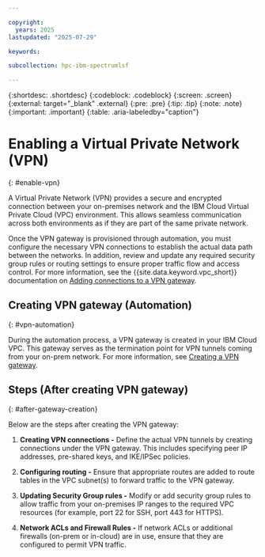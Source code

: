 ```yaml
---

copyright:
  years: 2025
lastupdated: "2025-07-29"

keywords:

subcollection: hpc-ibm-spectrumlsf

---
```


{:shortdesc: .shortdesc}
{:codeblock: .codeblock}
{:screen: .screen}
{:external: target="_blank" .external}
{:pre: .pre}
{:tip: .tip}
{:note: .note}
{:important: .important}
{:table: .aria-labeledby="caption"}

# Enabling a Virtual Private Network (VPN)
{: #enable-vpn}

A Virtual Private Network (VPN) provides a secure and encrypted connection between your on-premises network and the IBM Cloud Virtual Private Cloud (VPC) environment. This allows seamless communication across both environments as if they are part of the same private network.

Once the VPN gateway is provisioned through automation, you must configure the necessary VPN connections to establish the actual data path between the networks. In addition, review and update any required security group rules or routing settings to ensure proper traffic flow and access control. For more information, see the {{site.data.keyword.vpc_short}} documentation on [Adding connections to a VPN gateway](/docs/vpc?topic=vpc-vpn-adding-connections&interface=ui).

## Creating VPN gateway (Automation)
{: #vpn-automation}

During the automation process, a VPN gateway is created in your IBM Cloud VPC. This gateway serves as the termination point for VPN tunnels coming from your on-prem network. For more information, see [Creating a VPN gateway](/docs/vpc?topic=vpc-vpn-create-gateway&interface=ui).

## Steps (After creating VPN gateway)
{: #after-gateway-creation}

Below are the steps after creating the VPN gateway:

1. **Creating VPN connections -** Define the actual VPN tunnels by creating connections under the VPN gateway. This includes specifying peer IP addresses, pre-shared keys, and IKE/IPSec policies.

2. **Configuring routing -** Ensure that appropriate routes are added to route tables in the VPC subnet(s) to forward traffic to the VPN gateway.

3. **Updating Security Group rules -** Modify or add security group rules to allow traffic from your on-premises IP ranges to the required VPC resources (for example, port 22 for SSH, port 443 for HTTPS).

4. **Network ACLs and Firewall Rules -** If network ACLs or additional firewalls (on-prem or in-cloud) are in use, ensure that they are configured to permit VPN traffic.
